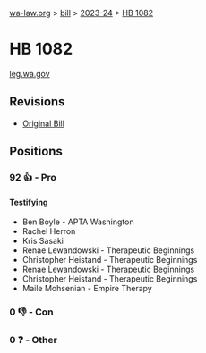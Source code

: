 [wa-law.org](/) > [bill](/bill/) > [2023-24](/bill/2023-24/) > [HB 1082](/bill/2023-24/hb/1082/)

# HB 1082
[leg.wa.gov](https://app.leg.wa.gov/billsummary?BillNumber=1082&Year=2023&Initiative=false)

## Revisions
* [Original Bill](1/)

## Positions
### 92 👍 - Pro
#### Testifying
* Ben Boyle - APTA Washington
* Rachel Herron
* Kris Sasaki
* Renae  Lewandowski - Therapeutic Beginnings
* Christopher Heistand - Therapeutic Beginnings
* Renae  Lewandowski - Therapeutic Beginnings
* Christopher Heistand - Therapeutic Beginnings
* Maile Mohsenian - Empire Therapy

### 0 👎 - Con

### 0 ❓ - Other
